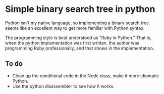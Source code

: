 # Simple binary search tree in python

Python isn't my native language, so implementing a binary
search tree seems like an excellent way to get more familiar
with Python syntax.

The programming style is best understood as "Ruby in Python."
That is, when the python implementation was first written,
the author was programming Ruby professionally, and that shows
in the implementation.


## To do

* Clean up the conditional code in the Node class, make it more
  idiomatic Python.
* Use the python disassembler to see how it works.
